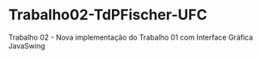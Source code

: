 # Trabalho02-TdPFischer-UFC
Trabalho 02 - Nova implementação do Trabalho 01 com Interface Gráfica JavaSwing
